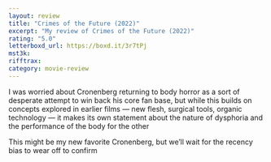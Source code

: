```yaml
---
layout: review
title: "Crimes of the Future (2022)"
excerpt: "My review of Crimes of the Future (2022)"
rating: "5.0"
letterboxd_url: https://boxd.it/3r7tPj
mst3k:
rifftrax:
category: movie-review
---
```


I was worried about Cronenberg returning to body horror as a sort of desperate attempt to win back his core fan base, but while this builds on concepts explored in earlier films — new flesh, surgical tools, organic technology — it makes its own statement about the nature of dysphoria and the performance of the body for the other

This might be my new favorite Cronenberg, but we’ll wait for the recency bias to wear off to confirm
